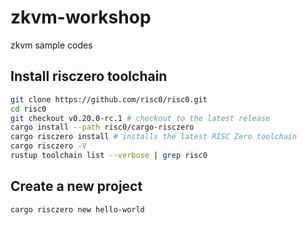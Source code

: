 # zkvm-workshop

zkvm sample codes

## Install risczero toolchain

```sh
git clone https://github.com/risc0/risc0.git
cd risc0
git checkout v0.20.0-rc.1 # checkout to the latest release
cargo install --path risc0/cargo-risczero
cargo risczero install # installs the latest RISC Zero toolchain
cargo risczero -V
rustup toolchain list --verbose | grep risc0
```

## Create a new project

```sh
cargo risczero new hello-world
```
